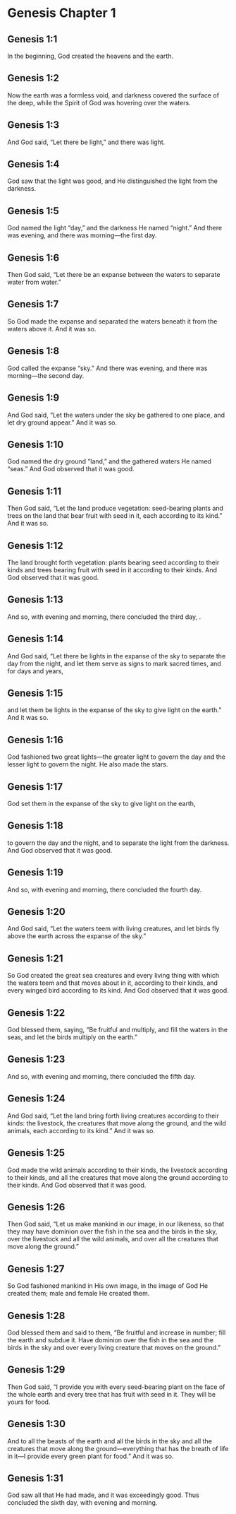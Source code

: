 # Genesis Chapter 1

## Genesis 1:1

In the beginning, God created the heavens and the earth.

## Genesis 1:2

Now the earth was a formless void, and darkness covered the surface of the deep, while the Spirit of God was hovering over the waters.

## Genesis 1:3

And God said, “Let there be light,” and there was light.

## Genesis 1:4

God saw that the light was good, and He distinguished the light from the darkness.

## Genesis 1:5

God named the light “day,” and the darkness He named “night.” And there was evening, and there was morning—the first day.

## Genesis 1:6

Then God said, “Let there be an expanse between the waters to separate water from water.”

## Genesis 1:7

So God made the expanse and separated the waters beneath it from the waters above it. And it was so.

## Genesis 1:8

God called the expanse “sky.” And there was evening, and there was morning—the second day.

## Genesis 1:9

And God said, “Let the waters under the sky be gathered to one place, and let dry ground appear.” And it was so.

## Genesis 1:10

God named the dry ground “land,” and the gathered waters He named “seas.” And God observed that it was good.

## Genesis 1:11

Then God said, “Let the land produce vegetation: seed-bearing plants and trees on the land that bear fruit with seed in it, each according to its kind.” And it was so.

## Genesis 1:12

The land brought forth vegetation: plants bearing seed according to their kinds and trees bearing fruit with seed in it according to their kinds. And God observed that it was good.

## Genesis 1:13

And so, with evening and morning, there concluded the third day, .

## Genesis 1:14

And God said, “Let there be lights in the expanse of the sky to separate the day from the night, and let them serve as signs to mark sacred times, and for days and years,

## Genesis 1:15

and let them be lights in the expanse of the sky to give light on the earth.” And it was so.

## Genesis 1:16

God fashioned two great lights—the greater light to govern the day and the lesser light to govern the night. He also made the stars.

## Genesis 1:17

God set them in the expanse of the sky to give light on the earth,

## Genesis 1:18

to govern the day and the night, and to separate the light from the darkness. And God observed that it was good.

## Genesis 1:19

And so, with evening and morning, there concluded the fourth day.

## Genesis 1:20

And God said, “Let the waters teem with living creatures, and let birds fly above the earth across the expanse of the sky.”

## Genesis 1:21

So God created the great sea creatures and every living thing with which the waters teem and that moves about in it, according to their kinds, and every winged bird according to its kind. And God observed that it was good.

## Genesis 1:22

God blessed them, saying, “Be fruitful and multiply, and fill the waters in the seas, and let the birds multiply on the earth.”

## Genesis 1:23

And so, with evening and morning, there concluded the fifth day.

## Genesis 1:24

And God said, “Let the land bring forth living creatures according to their kinds: the livestock, the creatures that move along the ground, and the wild animals, each according to its kind.” And it was so.

## Genesis 1:25

God made the wild animals according to their kinds, the livestock according to their kinds, and all the creatures that move along the ground according to their kinds. And God observed that it was good.

## Genesis 1:26

Then God said, “Let us make mankind in our image, in our likeness, so that they may have dominion over the fish in the sea and the birds in the sky, over the livestock and all the wild animals, and over all the creatures that move along the ground.”

## Genesis 1:27

So God fashioned mankind in His own image, in the image of God He created them; male and female He created them.

## Genesis 1:28

God blessed them and said to them, “Be fruitful and increase in number; fill the earth and subdue it. Have dominion over the fish in the sea and the birds in the sky and over every living creature that moves on the ground.”

## Genesis 1:29

Then God said, “I provide you with every seed-bearing plant on the face of the whole earth and every tree that has fruit with seed in it. They will be yours for food.

## Genesis 1:30

And to all the beasts of the earth and all the birds in the sky and all the creatures that move along the ground—everything that has the breath of life in it—I provide every green plant for food.” And it was so.

## Genesis 1:31

God saw all that He had made, and it was exceedingly good. Thus concluded the sixth day, with evening and morning.
